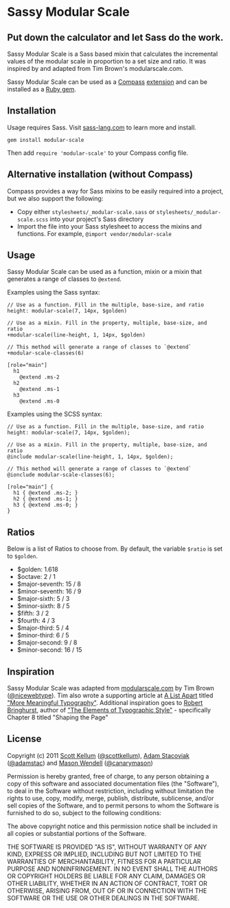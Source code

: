 # Sassy Modular Scale

## Put down the calculator and let Sass do the work.

Sassy Modular Scale is a Sass based mixin that calculates the incremental values of the modular scale in proportion to a set size and ratio. It was inspired by and adapted from Tim Brown's modularscale.com.

Sassy Modular Scale can be used as a [Compass](http://compass-style.org/) [extension](http://compass-style.org/help/tutorials/extensions/) and can be installed as a [Ruby gem](https://rubygems.org/gems/modular-scale).

## Installation

Usage requires Sass. Visit [sass-lang.com](http://sass-lang.com) to learn more and install.

`gem install modular-scale`

Then add `require 'modular-scale'` to your Compass config file.

## Alternative installation (without Compass)

Compass provides a way for Sass mixins to be easily required into a project, but we also support the following:

* Copy either `stylesheets/_modular-scale.sass` or `stylesheets/_modular-scale.scss` into your project's Sass directory
* Import the file into your Sass stylesheet to access the mixins and functions. For example, `@import vendor/modular-scale`

## Usage

Sassy Modular Scale can be used as a function, mixin or a mixin that generates a range of classes to `@extend`.

Examples using the Sass syntax:

    // Use as a function. Fill in the multiple, base-size, and ratio
    height: modular-scale(7, 14px, $golden)
    
    // Use as a mixin. Fill in the property, multiple, base-size, and ratio
    +modular-scale(line-height, 1, 14px, $golden)
    
    // This method will generate a range of classes to `@extend`
    +modular-scale-classes(6)

    [role="main"]
      h1
        @extend .ms-2
      h2
        @extend .ms-1
      h3
        @extend .ms-0

Examples using the SCSS syntax:

    // Use as a function. Fill in the multiple, base-size, and ratio
    height: modular-scale(7, 14px, $golden);
    
    // Use as a mixin. Fill in the property, multiple, base-size, and ratio
    @include modular-scale(line-height, 1, 14px, $golden);

    // This method will generate a range of classes to `@extend`
    @ionclude modular-scale-classes(6);

    [role="main"] {
      h1 { @extend .ms-2; }
      h2 { @extend .ms-1; }
      h3 { @extend .ms-0; }
    }

## Ratios

Below is a list of Ratios to choose from. By default, the variable `$ratio` is set to `$golden`.

* $golden: 1.618
* $octave: 2 / 1
* $major-seventh: 15 / 8
* $minor-seventh: 16 / 9
* $major-sixth: 5 / 3
* $minor-sixth: 8 / 5
* $fifth: 3 / 2
* $fourth: 4 / 3
* $major-third: 5 / 4
* $minor-third: 6 / 5
* $major-second: 9 / 8
* $minor-second: 16 / 15

## Inspiration

Sassy Modular Scale was adapted from [modularscale.com](http://modularscale.com/) by Tim Brown ([@nicewebtype](http://twitter.com/nicewebtype)). Tim also wrote a supporting article at [A List Apart](http://www.alistapart.com/) titled ["More Meaningful Typography"](http://www.alistapart.com/articles/more-meaningful-typography/). Additional inspiration goes to [Robert Bringhurst](http://en.wikipedia.org/wiki/Robert_Bringhurst), author of ["The Elements of Typographic Style"](http://en.wikipedia.org/wiki/The_Elements_of_Typographic_Style) - specifically Chapter 8 titled "Shaping the Page"

## License

Copyright (c) 2011 [Scott Kellum](http://www.scottkellum.com/) ([@scottkellum](http://twitter.com/scottkellum)), [Adam Stacoviak](http://adamstacoviak.com/) ([@adamstac](http://twitter.com/adamstac)) and [Mason Wendell](http://birdsandmonkeys.com/) ([@canarymason](http://twitter.com/canarymason))

Permission is hereby granted, free of charge, to any person obtaining a copy of this software and associated documentation files (the "Software"), to deal in the Software without restriction, including without limitation the rights to use, copy, modify, merge, publish, distribute, sublicense, and/or sell copies of the Software, and to permit persons to whom the Software is furnished to do so, subject to the following conditions:

The above copyright notice and this permission notice shall be included in all copies or substantial portions of the Software.

THE SOFTWARE IS PROVIDED "AS IS", WITHOUT WARRANTY OF ANY KIND, EXPRESS OR IMPLIED, INCLUDING BUT NOT LIMITED TO THE WARRANTIES OF MERCHANTABILITY, FITNESS FOR A PARTICULAR PURPOSE AND NONINFRINGEMENT. IN NO EVENT SHALL THE AUTHORS OR COPYRIGHT HOLDERS BE LIABLE FOR ANY CLAIM, DAMAGES OR OTHER LIABILITY, WHETHER IN AN ACTION OF CONTRACT, TORT OR OTHERWISE, ARISING FROM, OUT OF OR IN CONNECTION WITH THE SOFTWARE OR THE USE OR OTHER DEALINGS IN THE SOFTWARE.